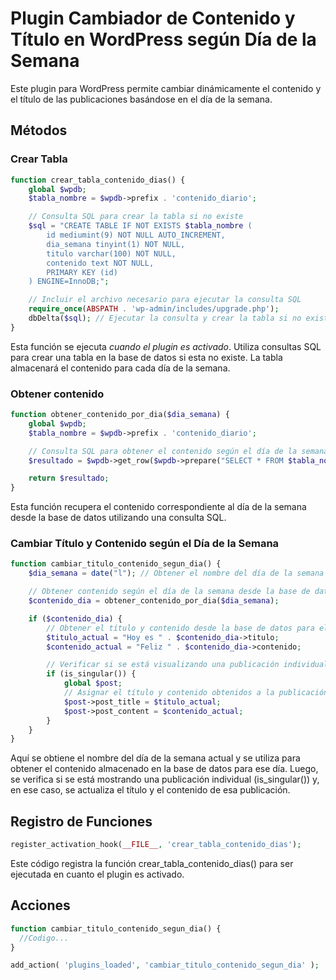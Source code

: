 # Plugin Cambiador de Contenido y Título en WordPress según Día de la Semana

Este plugin para WordPress permite cambiar dinámicamente el contenido y el título de las publicaciones basándose en el día de la semana.

## Métodos

### Crear Tabla

```php
function crear_tabla_contenido_dias() {
    global $wpdb;
    $tabla_nombre = $wpdb->prefix . 'contenido_diario';

    // Consulta SQL para crear la tabla si no existe
    $sql = "CREATE TABLE IF NOT EXISTS $tabla_nombre (
        id mediumint(9) NOT NULL AUTO_INCREMENT,
        dia_semana tinyint(1) NOT NULL,
        titulo varchar(100) NOT NULL,
        contenido text NOT NULL,
        PRIMARY KEY (id)
    ) ENGINE=InnoDB;";

    // Incluir el archivo necesario para ejecutar la consulta SQL
    require_once(ABSPATH . 'wp-admin/includes/upgrade.php');
    dbDelta($sql); // Ejecutar la consulta y crear la tabla si no existe
}
```
Esta función se ejecuta *cuando el plugin es activado*. Utiliza consultas SQL para crear una tabla en la base de datos si esta no existe. La tabla almacenará el contenido para cada día de la semana.

### Obtener contenido

```php
function obtener_contenido_por_dia($dia_semana) {
    global $wpdb;
    $tabla_nombre = $wpdb->prefix . 'contenido_diario';

    // Consulta SQL para obtener el contenido según el día de la semana
    $resultado = $wpdb->get_row($wpdb->prepare("SELECT * FROM $tabla_nombre WHERE dia_semana = %d", $dia_semana));

    return $resultado;
}
```

Esta función recupera el contenido correspondiente al día de la semana desde la base de datos utilizando una consulta SQL.

### Cambiar Título y Contenido según el Día de la Semana

```php
function cambiar_titulo_contenido_segun_dia() {
    $dia_semana = date("l"); // Obtener el nombre del día de la semana

    // Obtener contenido según el día de la semana desde la base de datos
    $contenido_dia = obtener_contenido_por_dia($dia_semana);

    if ($contenido_dia) {
        // Obtener el título y contenido desde la base de datos para el día actual
        $titulo_actual = "Hoy es " . $contenido_dia->titulo;
        $contenido_actual = "Feliz " . $contenido_dia->contenido;

        // Verificar si se está visualizando una publicación individual
        if (is_singular()) {
            global $post;
            // Asignar el título y contenido obtenidos a la publicación actual
            $post->post_title = $titulo_actual;
            $post->post_content = $contenido_actual;
        }
    }
}
```

Aquí se obtiene el nombre del día de la semana actual y se utiliza para obtener el contenido almacenado en la base de datos para ese día. Luego, se verifica si se está mostrando una publicación individual (is_singular()) y, en ese caso, se actualiza el título y el contenido de esa publicación.

## Registro de Funciones

```php
register_activation_hook(__FILE__, 'crear_tabla_contenido_dias');
```
Este código registra la función crear_tabla_contenido_dias() para ser ejecutada en cuanto el plugin es activado.

## Acciones

```php
function cambiar_titulo_contenido_segun_dia() {
  //Codigo...
}

add_action( 'plugins_loaded', 'cambiar_titulo_contenido_segun_dia' );
```
